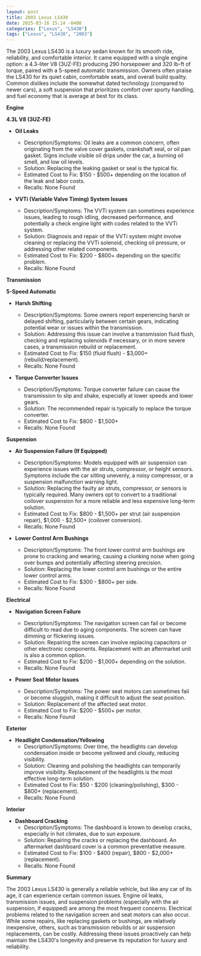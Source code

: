 ```yaml
---
layout: post
title: 2003 Lexus LS430
date: 2025-03-16 15:14 -0400
categories: ["Lexus", "LS430"]
tags: ["Lexus", "LS430", "2003"]
---
```

The 2003 Lexus LS430 is a luxury sedan known for its smooth ride, reliability, and comfortable interior. It came equipped with a single engine option: a 4.3-liter V8 (3UZ-FE) producing 290 horsepower and 320 lb-ft of torque, paired with a 5-speed automatic transmission. Owners often praise the LS430 for its quiet cabin, comfortable seats, and overall build quality. Common dislikes include the somewhat dated technology (compared to newer cars), a soft suspension that prioritizes comfort over sporty handling, and fuel economy that is average at best for its class.

**Engine**

**4.3L V8 (3UZ-FE)**

*   **Oil Leaks**
    *   Description/Symptoms: Oil leaks are a common concern, often originating from the valve cover gaskets, crankshaft seal, or oil pan gasket. Signs include visible oil drips under the car, a burning oil smell, and low oil levels.
    *   Solution: Replacing the leaking gasket or seal is the typical fix.
    *   Estimated Cost to Fix: $150 - $500+ depending on the location of the leak and labor costs.
    *   Recalls: None Found

*   **VVTi (Variable Valve Timing) System Issues**
    *   Description/Symptoms: The VVTi system can sometimes experience issues, leading to rough idling, decreased performance, and potentially a check engine light with codes related to the VVTi system.
    *   Solution: Diagnosis and repair of the VVTi system might involve cleaning or replacing the VVTi solenoid, checking oil pressure, or addressing other related components.
    *   Estimated Cost to Fix: $200 - $800+ depending on the specific problem.
    *   Recalls: None Found

**Transmission**

**5-Speed Automatic**

*   **Harsh Shifting**
    *   Description/Symptoms: Some owners report experiencing harsh or delayed shifting, particularly between certain gears, indicating potential wear or issues within the transmission.
    *   Solution: Addressing this issue can involve a transmission fluid flush, checking and replacing solenoids if necessary, or in more severe cases, a transmission rebuild or replacement.
    *   Estimated Cost to Fix: $150 (fluid flush) - $3,000+ (rebuild/replacement).
    *   Recalls: None Found

*   **Torque Converter Issues**
    *   Description/Symptoms: Torque converter failure can cause the transmission to slip and shake, especially at lower speeds and lower gears.
    *   Solution: The recommended repair is typically to replace the torque converter.
    *   Estimated Cost to Fix: $800 - $1,500+
    *   Recalls: None Found

**Suspension**

*   **Air Suspension Failure (If Equipped)**
    *   Description/Symptoms: Models equipped with air suspension can experience issues with the air struts, compressor, or height sensors. Symptoms include the car sitting unevenly, a noisy compressor, or a suspension malfunction warning light.
    *   Solution: Replacing the faulty air struts, compressor, or sensors is typically required. Many owners opt to convert to a traditional coilover suspension for a more reliable and less expensive long-term solution.
    *   Estimated Cost to Fix: $800 - $1,500+ per strut (air suspension repair), $1,000 - $2,500+ (coilover conversion).
    *   Recalls: None Found

*   **Lower Control Arm Bushings**
    *   Description/Symptoms: The front lower control arm bushings are prone to cracking and wearing, causing a clunking noise when going over bumps and potentially affecting steering precision.
    *   Solution: Replacing the lower control arm bushings or the entire lower control arms.
    *   Estimated Cost to Fix: $300 - $800+ per side.
    *   Recalls: None Found

**Electrical**

*   **Navigation Screen Failure**
    *   Description/Symptoms: The navigation screen can fail or become difficult to read due to aging components. The screen can have dimming or flickering issues.
    *   Solution: Repairing the screen can involve replacing capacitors or other electronic components. Replacement with an aftermarket unit is also a common option.
    *   Estimated Cost to Fix: $200 - $1,000+ depending on the solution.
    *   Recalls: None Found

*   **Power Seat Motor Issues**
    *   Description/Symptoms: The power seat motors can sometimes fail or become sluggish, making it difficult to adjust the seat position.
    *   Solution: Replacement of the affected seat motor.
    *   Estimated Cost to Fix: $200 - $500+ per motor.
    *   Recalls: None Found

**Exterior**

*   **Headlight Condensation/Yellowing**
    *   Description/Symptoms: Over time, the headlights can develop condensation inside or become yellowed and cloudy, reducing visibility.
    *   Solution: Cleaning and polishing the headlights can temporarily improve visibility. Replacement of the headlights is the most effective long-term solution.
    *   Estimated Cost to Fix: $50 - $200 (cleaning/polishing), $300 - $800+ (replacement).
    *   Recalls: None Found

**Interior**

*   **Dashboard Cracking**
    *   Description/Symptoms: The dashboard is known to develop cracks, especially in hot climates, due to sun exposure.
    *   Solution: Repairing the cracks or replacing the dashboard. An aftermarket dashboard cover is a common preventative measure.
    *   Estimated Cost to Fix: $100 - $400 (repair), $800 - $2,000+ (replacement).
    *   Recalls: None Found

**Summary**

The 2003 Lexus LS430 is generally a reliable vehicle, but like any car of its age, it can experience certain common issues. Engine oil leaks, transmission issues, and suspension problems (especially with the air suspension, if equipped) are among the most frequent concerns. Electrical problems related to the navigation screen and seat motors can also occur. While some repairs, like replacing gaskets or bushings, are relatively inexpensive, others, such as transmission rebuilds or air suspension replacements, can be costly. Addressing these issues proactively can help maintain the LS430's longevity and preserve its reputation for luxury and reliability.

